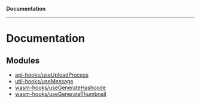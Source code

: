 **Documentation**

***

# Documentation

## Modules

- [api-hooks/useUploadProcess](api-hooks/useUploadProcess/README.md)
- [util-hooks/useMessage](util-hooks/useMessage/README.md)
- [wasm-hooks/useGenerateHashcode](wasm-hooks/useGenerateHashcode/README.md)
- [wasm-hooks/useGenerateThumbnail](wasm-hooks/useGenerateThumbnail/README.md)
